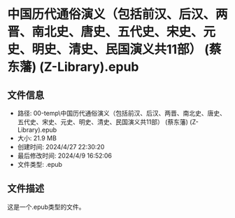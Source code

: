 ﻿# 中国历代通俗演义（包括前汉、后汉、两晋、南北史、唐史、五代史、宋史、元史、明史、清史、民国演义共11部） (蔡东藩) (Z-Library).epub

## 文件信息
- 路径: 00-temp\中国历代通俗演义（包括前汉、后汉、两晋、南北史、唐史、五代史、宋史、元史、明史、清史、民国演义共11部） (蔡东藩) (Z-Library).epub
- 大小: 21.9 MB
- 创建时间: 2024/4/27 22:30:20
- 最后修改时间: 2024/4/9 16:52:06
- 文件类型: .epub

## 文件描述
这是一个.epub类型的文件。

